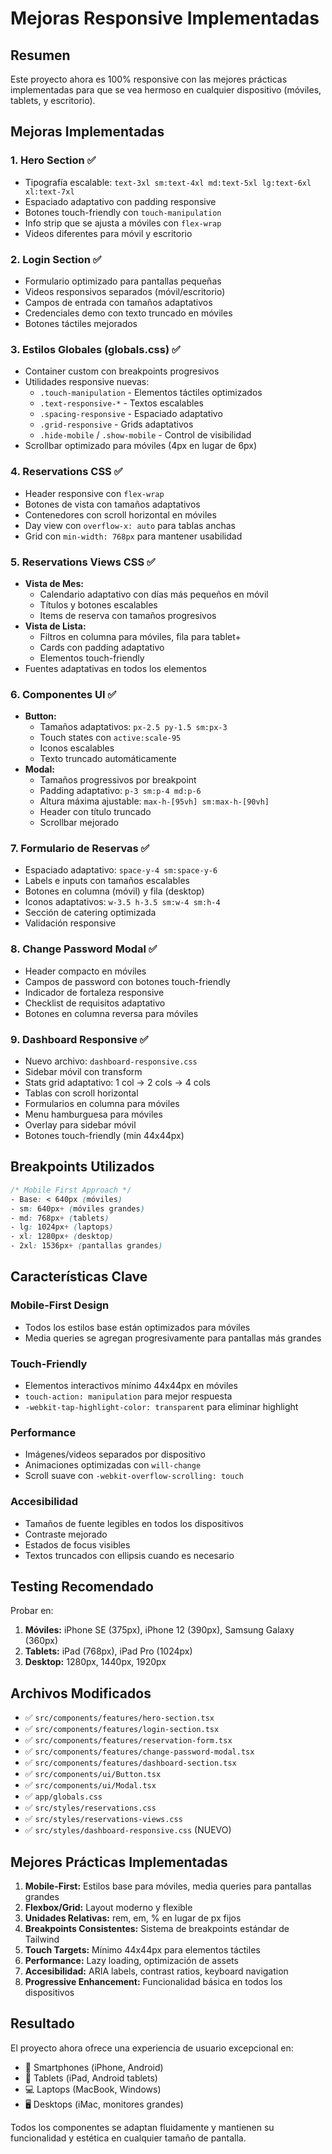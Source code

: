 # Mejoras Responsive Implementadas

## Resumen
Este proyecto ahora es 100% responsive con las mejores prácticas implementadas para que se vea hermoso en cualquier dispositivo (móviles, tablets, y escritorio).

## Mejoras Implementadas

### 1. **Hero Section** ✅
- Tipografía escalable: `text-3xl sm:text-4xl md:text-5xl lg:text-6xl xl:text-7xl`
- Espaciado adaptativo con padding responsive
- Botones touch-friendly con `touch-manipulation`
- Info strip que se ajusta a móviles con `flex-wrap`
- Videos diferentes para móvil y escritorio

### 2. **Login Section** ✅
- Formulario optimizado para pantallas pequeñas
- Videos responsivos separados (móvil/escritorio)
- Campos de entrada con tamaños adaptativos
- Credenciales demo con texto truncado en móviles
- Botones táctiles mejorados

### 3. **Estilos Globales (globals.css)** ✅
- Container custom con breakpoints progresivos
- Utilidades responsive nuevas:
  - `.touch-manipulation` - Elementos táctiles optimizados
  - `.text-responsive-*` - Textos escalables
  - `.spacing-responsive` - Espaciado adaptativo
  - `.grid-responsive` - Grids adaptativos
  - `.hide-mobile` / `.show-mobile` - Control de visibilidad
- Scrollbar optimizado para móviles (4px en lugar de 6px)

### 4. **Reservations CSS** ✅
- Header responsive con `flex-wrap`
- Botones de vista con tamaños adaptativos
- Contenedores con scroll horizontal en móviles
- Day view con `overflow-x: auto` para tablas anchas
- Grid con `min-width: 768px` para mantener usabilidad

### 5. **Reservations Views CSS** ✅
- **Vista de Mes:**
  - Calendario adaptativo con días más pequeños en móvil
  - Títulos y botones escalables
  - Items de reserva con tamaños progresivos
- **Vista de Lista:**
  - Filtros en columna para móviles, fila para tablet+
  - Cards con padding adaptativo
  - Elementos touch-friendly
- Fuentes adaptativas en todos los elementos

### 6. **Componentes UI** ✅
- **Button:**
  - Tamaños adaptativos: `px-2.5 py-1.5 sm:px-3`
  - Touch states con `active:scale-95`
  - Iconos escalables
  - Texto truncado automáticamente
- **Modal:**
  - Tamaños progressivos por breakpoint
  - Padding adaptativo: `p-3 sm:p-4 md:p-6`
  - Altura máxima ajustable: `max-h-[95vh] sm:max-h-[90vh]`
  - Header con título truncado
  - Scrollbar mejorado

### 7. **Formulario de Reservas** ✅
- Espaciado adaptativo: `space-y-4 sm:space-y-6`
- Labels e inputs con tamaños escalables
- Botones en columna (móvil) y fila (desktop)
- Iconos adaptativos: `w-3.5 h-3.5 sm:w-4 sm:h-4`
- Sección de catering optimizada
- Validación responsive

### 8. **Change Password Modal** ✅
- Header compacto en móviles
- Campos de password con botones touch-friendly
- Indicador de fortaleza responsive
- Checklist de requisitos adaptativo
- Botones en columna reversa para móviles

### 9. **Dashboard Responsive** ✅
- Nuevo archivo: `dashboard-responsive.css`
- Sidebar móvil con transform
- Stats grid adaptativo: 1 col → 2 cols → 4 cols
- Tablas con scroll horizontal
- Formularios en columna para móviles
- Menu hamburguesa para móviles
- Overlay para sidebar móvil
- Botones touch-friendly (min 44x44px)

## Breakpoints Utilizados

```css
/* Mobile First Approach */
- Base: < 640px (móviles)
- sm: 640px+ (móviles grandes)
- md: 768px+ (tablets)
- lg: 1024px+ (laptops)
- xl: 1280px+ (desktop)
- 2xl: 1536px+ (pantallas grandes)
```

## Características Clave

### Mobile-First Design
- Todos los estilos base están optimizados para móviles
- Media queries se agregan progresivamente para pantallas más grandes

### Touch-Friendly
- Elementos interactivos mínimo 44x44px en móviles
- `touch-action: manipulation` para mejor respuesta
- `-webkit-tap-highlight-color: transparent` para eliminar highlight

### Performance
- Imágenes/videos separados por dispositivo
- Animaciones optimizadas con `will-change`
- Scroll suave con `-webkit-overflow-scrolling: touch`

### Accesibilidad
- Tamaños de fuente legibles en todos los dispositivos
- Contraste mejorado
- Estados de focus visibles
- Textos truncados con ellipsis cuando es necesario

## Testing Recomendado

Probar en:
1. **Móviles:** iPhone SE (375px), iPhone 12 (390px), Samsung Galaxy (360px)
2. **Tablets:** iPad (768px), iPad Pro (1024px)
3. **Desktop:** 1280px, 1440px, 1920px

## Archivos Modificados

- ✅ `src/components/features/hero-section.tsx`
- ✅ `src/components/features/login-section.tsx`
- ✅ `src/components/features/reservation-form.tsx`
- ✅ `src/components/features/change-password-modal.tsx`
- ✅ `src/components/features/dashboard-section.tsx`
- ✅ `src/components/ui/Button.tsx`
- ✅ `src/components/ui/Modal.tsx`
- ✅ `app/globals.css`
- ✅ `src/styles/reservations.css`
- ✅ `src/styles/reservations-views.css`
- ✅ `src/styles/dashboard-responsive.css` (NUEVO)

## Mejores Prácticas Implementadas

1. **Mobile-First:** Estilos base para móviles, media queries para pantallas grandes
2. **Flexbox/Grid:** Layout moderno y flexible
3. **Unidades Relativas:** rem, em, % en lugar de px fijos
4. **Breakpoints Consistentes:** Sistema de breakpoints estándar de Tailwind
5. **Touch Targets:** Mínimo 44x44px para elementos táctiles
6. **Performance:** Lazy loading, optimización de assets
7. **Accesibilidad:** ARIA labels, contrast ratios, keyboard navigation
8. **Progressive Enhancement:** Funcionalidad básica en todos los dispositivos

## Resultado

El proyecto ahora ofrece una experiencia de usuario excepcional en:
- 📱 Smartphones (iPhone, Android)
- 📱 Tablets (iPad, Android tablets)
- 💻 Laptops (MacBook, Windows)
- 🖥️ Desktops (iMac, monitores grandes)

Todos los componentes se adaptan fluidamente y mantienen su funcionalidad y estética en cualquier tamaño de pantalla.


